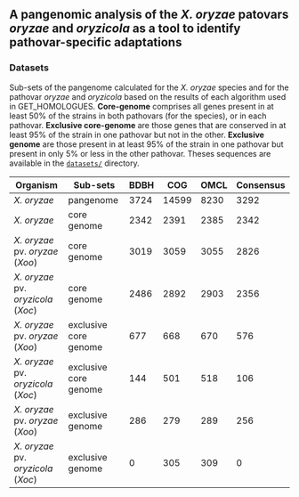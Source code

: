 
## A pangenomic analysis of the *X. oryzae* patovars *oryzae* and *oryzicola* as a tool to identify pathovar-specific adaptations
### Datasets

Sub-sets of the pangenome calculated for the *X. oryzae* species and for the pathovar *oryzae* and *oryzicola* based on the results of each algorithm used in GET_HOMOLOGUES. **Core-genome** comprises all genes present in at least 50% of the strains in both pathovars (for the species), or in each pathovar. **Exclusive core-genome** are those genes that are conserved in at least 95% of the strain in one pathovar but not in the other. **Exclusive genome** are those present in at least 95% of the strain in one pathovar but present in only 5% or less in the other pathovar. Theses sequences are available in the [`datasets/`](datasets/) directory.

| **Organism** | **Sub-sets** | **BDBH** | **COG** | **OMCL** | **Consensus** |
| --- | --- | --- | --- | --- | --- |
| *X. oryzae* | pangenome | 3724 | 14599 | 8230 | 3292 |
| *X. oryzae* | core genome | 2342 | 2391 | 2385 | 2342 |
| *X. oryzae* pv. *oryzae* (*Xoo*) | core genome| 3019 | 3059 | 3055 | 2826 |
| *X. oryzae* pv. *oryzicola* (*Xoc*) | core genome| 2486 | 2892 | 2903 | 2356 |
| *X. oryzae* pv. *oryzae* (*Xoo*) | exclusive core genome| 677 | 668 | 670 | 576 |
| *X. oryzae* pv. *oryzicola* (*Xoc*) | exclusive core genome| 144 | 501 | 518 | 106 |
| *X. oryzae* pv. *oryzae* (*Xoo*) | exclusive genome| 286 | 279 | 289 | 256 |
| *X. oryzae* pv. *oryzicola* (*Xoc*) | exclusive genome| 0 | 305 | 309 | 0 |
